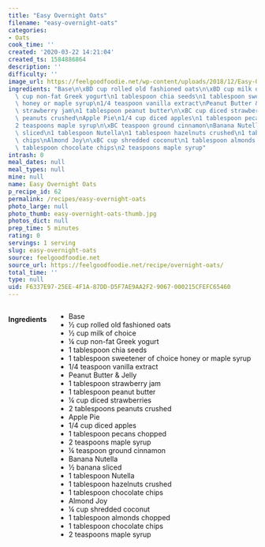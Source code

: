 ```yaml
---
title: "Easy Overnight Oats"
filename: "easy-overnight-oats"
categories:
- Oats
cook_time: ''
created: '2020-03-22 14:21:04'
created_ts: 1584886864
description: ''
difficulty: ''
image_url: https://feelgoodfoodie.net/wp-content/uploads/2018/12/Easy-Overnight-Oats-12-360x540.jpg
ingredients: "Base\n\xBD cup rolled old fashioned oats\n\xBD cup milk of choice\n\xBC\
  \ cup non-fat Greek yogurt\n1 tablespoon chia seeds\n1 tablespoon sweetener of choice\
  \ honey or maple syrup\n1/4 teaspoon vanilla extract\nPeanut Butter & Jelly\n1 tablespoon\
  \ strawberry jam\n1 tablespoon peanut butter\n\xBC cup diced strawberries\n2 tablespoons\
  \ peanuts crushed\nApple Pie\n1/4 cup diced apples\n1 tablespoon pecans chopped\n\
  2 teaspoons maple syrup\n\xBC teaspoon ground cinnamon\nBanana Nutella\n\xBD banana\
  \ sliced\n1 tablespoon Nutella\n1 tablespoon hazelnuts crushed\n1 tablespoon chocolate\
  \ chips\nAlmond Joy\n\xBC cup shredded coconut\n1 tablespoon almonds chopped\n1\
  \ tablespoon chocolate chips\n2 teaspoons maple syrup"
intrash: 0
meal_dates: null
meal_types: null
mine: null
name: Easy Overnight Oats
p_recipe_id: 62
permalink: /recipes/easy-overnight-oats
photo_large: null
photo_thumb: easy-overnight-oats-thumb.jpg
photos_dict: null
prep_time: 5 minutes
rating: 0
servings: 1 serving
slug: easy-overnight-oats
source: feelgoodfoodie.net
source_url: https://feelgoodfoodie.net/recipe/overnight-oats/
total_time: ''
type: null
uid: F6337E97-25EE-4F1A-87DD-D5F7AE9AA2F2-9067-000215CFEFC65460
---
```

<div class="large-8 medium-7 columns" id="writeup">	</div><!-- #writeup -->
</div><!-- #row-one -->
<div class="row" id="row-two">	<div class="medium-4 small-5 columns" id="ingredients"><h4>Ingredients</h4><div class="box box-ingredients content"><ul>
<li>Base</li>
<li>½ cup rolled old fashioned oats</li>
<li>½ cup milk of choice</li>
<li>¼ cup non-fat Greek yogurt</li>
<li>1 tablespoon chia seeds</li>
<li>1 tablespoon sweetener of choice honey or maple syrup</li>
<li>1/4 teaspoon vanilla extract</li>
<li>Peanut Butter &amp; Jelly</li>
<li>1 tablespoon strawberry jam</li>
<li>1 tablespoon peanut butter</li>
<li>¼ cup diced strawberries</li>
<li>2 tablespoons peanuts crushed</li>
<li>Apple Pie</li>
<li>1/4 cup diced apples</li>
<li>1 tablespoon pecans chopped</li>
<li>2 teaspoons maple syrup</li>
<li>¼ teaspoon ground cinnamon</li>
<li>Banana Nutella</li>
<li>½ banana sliced</li>
<li>1 tablespoon Nutella</li>
<li>1 tablespoon hazelnuts crushed</li>
<li>1 tablespoon chocolate chips</li>
<li>Almond Joy</li>
<li>¼ cup shredded coconut</li>
<li>1 tablespoon almonds chopped</li>
<li>1 tablespoon chocolate chips</li>
<li>2 teaspoons maple syrup</li>
</ul>
</div>	</div>	<div class="medium-6 small-7 columns" id="directions">	</div>